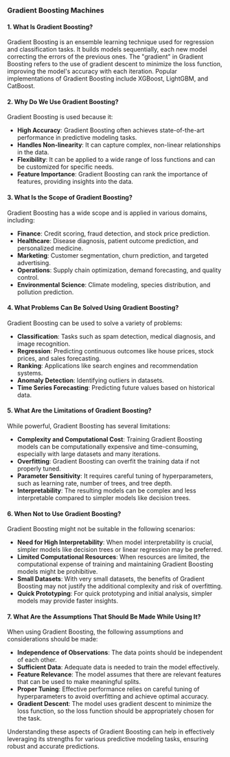 ### Gradient Boosting Machines

#### 1. What Is Gradient Boosting?

Gradient Boosting is an ensemble learning technique used for regression and classification tasks. It builds models sequentially, each new model correcting the errors of the previous ones. The "gradient" in Gradient Boosting refers to the use of gradient descent to minimize the loss function, improving the model's accuracy with each iteration. Popular implementations of Gradient Boosting include XGBoost, LightGBM, and CatBoost.

#### 2. Why Do We Use Gradient Boosting?

Gradient Boosting is used because it:

- **High Accuracy**: Gradient Boosting often achieves state-of-the-art performance in predictive modeling tasks.
- **Handles Non-linearity**: It can capture complex, non-linear relationships in the data.
- **Flexibility**: It can be applied to a wide range of loss functions and can be customized for specific needs.
- **Feature Importance**: Gradient Boosting can rank the importance of features, providing insights into the data.

#### 3. What Is the Scope of Gradient Boosting?

Gradient Boosting has a wide scope and is applied in various domains, including:

- **Finance**: Credit scoring, fraud detection, and stock price prediction.
- **Healthcare**: Disease diagnosis, patient outcome prediction, and personalized medicine.
- **Marketing**: Customer segmentation, churn prediction, and targeted advertising.
- **Operations**: Supply chain optimization, demand forecasting, and quality control.
- **Environmental Science**: Climate modeling, species distribution, and pollution prediction.

#### 4. What Problems Can Be Solved Using Gradient Boosting?

Gradient Boosting can be used to solve a variety of problems:

- **Classification**: Tasks such as spam detection, medical diagnosis, and image recognition.
- **Regression**: Predicting continuous outcomes like house prices, stock prices, and sales forecasting.
- **Ranking**: Applications like search engines and recommendation systems.
- **Anomaly Detection**: Identifying outliers in datasets.
- **Time Series Forecasting**: Predicting future values based on historical data.

#### 5. What Are the Limitations of Gradient Boosting?

While powerful, Gradient Boosting has several limitations:

- **Complexity and Computational Cost**: Training Gradient Boosting models can be computationally expensive and time-consuming, especially with large datasets and many iterations.
- **Overfitting**: Gradient Boosting can overfit the training data if not properly tuned.
- **Parameter Sensitivity**: It requires careful tuning of hyperparameters, such as learning rate, number of trees, and tree depth.
- **Interpretability**: The resulting models can be complex and less interpretable compared to simpler models like decision trees.

#### 6. When Not to Use Gradient Boosting?

Gradient Boosting might not be suitable in the following scenarios:

- **Need for High Interpretability**: When model interpretability is crucial, simpler models like decision trees or linear regression may be preferred.
- **Limited Computational Resources**: When resources are limited, the computational expense of training and maintaining Gradient Boosting models might be prohibitive.
- **Small Datasets**: With very small datasets, the benefits of Gradient Boosting may not justify the additional complexity and risk of overfitting.
- **Quick Prototyping**: For quick prototyping and initial analysis, simpler models may provide faster insights.

#### 7. What Are the Assumptions That Should Be Made While Using It?

When using Gradient Boosting, the following assumptions and considerations should be made:

- **Independence of Observations**: The data points should be independent of each other.
- **Sufficient Data**: Adequate data is needed to train the model effectively.
- **Feature Relevance**: The model assumes that there are relevant features that can be used to make meaningful splits.
- **Proper Tuning**: Effective performance relies on careful tuning of hyperparameters to avoid overfitting and achieve optimal accuracy.
- **Gradient Descent**: The model uses gradient descent to minimize the loss function, so the loss function should be appropriately chosen for the task.

Understanding these aspects of Gradient Boosting can help in effectively leveraging its strengths for various predictive modeling tasks, ensuring robust and accurate predictions.
